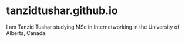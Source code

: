 # tanzidtushar.github.io
I am Tanzid Tushar studying MSc in Internetworking in the University of Alberta, Canada.
